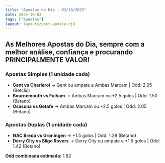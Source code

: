 ```yaml
---
title: "Apostas do Dia - 03/10/2025"
date: 2025-10-03
tags: ["apostas"]
layout: layouts/post-aposta.njk
---
```


## As Melhores Apostas do Dia, sempre com a melhor análise, confiança e procurando PRINCIPALMENTE VALOR!

### Apostas Simples (1 unidade cada)

- **Gent vs Charleroi** → Gent ou empate e Ambas Marcam | Odd: 2.05 (Betclic) 
- **Bournemouth vs Fulham** → Ambas Marcam ou +2.5 golos | Odd: 1.50 (Betano) 
- **Osasuna vs Getafe** → Ambas Marcam ou +2.5 golos | Odd: 2.05 (Betano) 


### Apostas Duplas (1 unidade cada)

- **NAC Breda vs Groningen** → +1.5 golos | Odd: 1.28 (Betano) 
- **Derry City vs Sligo Rovers** → Derry City ou empate e +1.5 golos | Odd: 1.42 (Betano) 

**Odd combinada estimada:** 1.82


